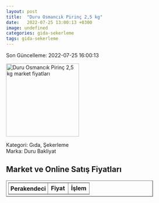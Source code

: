 ```yaml
---
layout: post
title:  "Duru Osmancık Pirinç 2,5 kg"
date:   2022-07-25 13:00:13 +0300
image: undefined
categories: gida-sekerleme
tags: gida-sekerleme
---
```


Son Güncelleme: 2022-07-25 16:00:13

<img src="undefined" width="200" alt="Duru Osmancık Pirinç 2,5 kg market fiyatları" />

Kategori: Gıda, Şekerleme
<br />
Marka: Duru Bakliyat

<h2>Market ve Online Satış Fiyatları</h2>

<table border="1" style="padding: 5px;width:80%;">
  <tr>
    <td style="padding: 5px;"><strong>Perakendeci</strong></td>
    <td><strong>Fiyat</strong></td>
    <td><strong>İşlem</strong></td>
  </tr>
  
</table>
